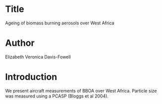 # Title

Ageing of biomass burning aerosols over West Africa

# Author 
Elizabeth Veronica Davis-Fowell

# Introduction
We present aircraft measurements of BBOA over West Africa.
Particle size was measured using a PCASP (Bloggs et al 2004).
